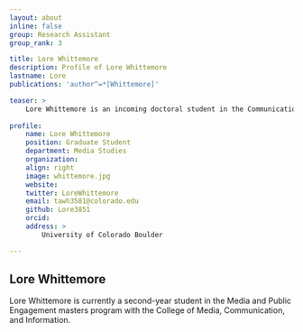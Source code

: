 ```yaml
---
layout: about
inline: false
group: Research Assistant
group_rank: 3

title: Lore Whittemore
description: Profile of Lore Whittemore 
lastname: Lore
publications: 'author^=*[Whittemore]'

teaser: >
    Lore Whittemore is an incoming doctoral student in the Communication Arts program at the Univeristy of Wisconsin-Madison.<br>
    
profile:
    name: Lore Whittemore
    position: Graduate Student
    department: Media Studies
    organization: 
    align: right
    image: whittemore.jpg
    website: 
    twitter: LoreWhittemore
    email: tawh3581@colorado.edu
    github: Lore3851 
    orcid: 
    address: >
        University of Colorado Boulder

---
```


## Lore Whittemore

Lore Whittemore is currently a second-year student in the Media and Public Engagement masters program with the College of Media, Communication, and Information.
